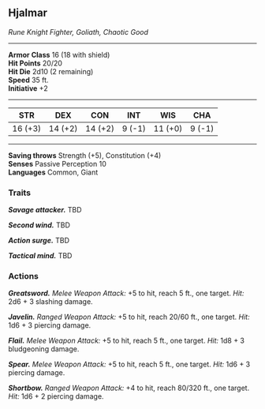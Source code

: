 
<div class="statblock">
<h2>Hjalmar</h2>
<em>Rune Knight Fighter, Goliath, Chaotic Good</em>
<hr>
<strong>Armor Class</strong> 16 (18 with shield)
<br>
<strong>Hit Points</strong> 20/20
<br>
<strong>Hit Die</strong> 2d10 (2 remaining)
<br>
<strong>Speed</strong> 35 ft.
<br>
<strong>Initiative</strong> +2
<hr>
<table class="ability-table">
  <thead>
    <tr>
      <th>STR</th>
      <th>DEX</th>
      <th>CON</th>
      <th>INT</th>
      <th>WIS</th>
      <th>CHA</th>
    </tr>
  </thead>
  <tbody>
    <tr>
      <td>16 (+3)</td>
      <td>14 (+2)</td>
      <td>14 (+2)</td>
      <td>9 (-1)</td>
      <td>11 (+0)</td>
      <td>9 (-1)</td>
    </tr>
  </tbody>
</table>
<hr>
<strong>Saving throws</strong> Strength (+5), Constitution (+4) <br>
<strong>Senses</strong> Passive Perception 10<br>
<strong>Languages</strong> Common, Giant<br>
<h3>Traits</h3>
<p><strong><em>Savage attacker.</em></strong> TBD</p>
<p><strong><em>Second wind.</em></strong> TBD</p>
<p><strong><em>Action surge.</em></strong> TBD</p>
<p><strong><em>Tactical mind.</em></strong> TBD</p>
<h3>Actions</h3>
<p><strong><em>Greatsword.</em></strong> <em>Melee Weapon Attack:</em> +5 to hit, reach 5 ft., one target. <em>Hit:</em> 2d6 + 3 slashing damage.</p>
<p><strong><em>Javelin.</em></strong> <em>Ranged Weapon Attack:</em> +5 to hit, reach 20/60 ft., one target. <em>Hit:</em> 1d6 + 3 piercing damage.</p>
<p><strong><em>Flail.</em></strong> <em>Melee Weapon Attack:</em> +5 to hit, reach 5 ft., one target. <em>Hit:</em> 1d8 + 3 bludgeoning damage.</p>
<p><strong><em>Spear.</em></strong> <em>Melee Weapon Attack:</em> +5 to hit, reach 5 ft., one target. <em>Hit:</em> 1d6 + 3 piercing damage.</p>
<p><strong><em>Shortbow.</em></strong> <em>Ranged Weapon Attack:</em> +4 to hit, reach 80/320 ft., one target. <em>Hit:</em> 1d6 + 2 piercing damage.</p>
</div>
